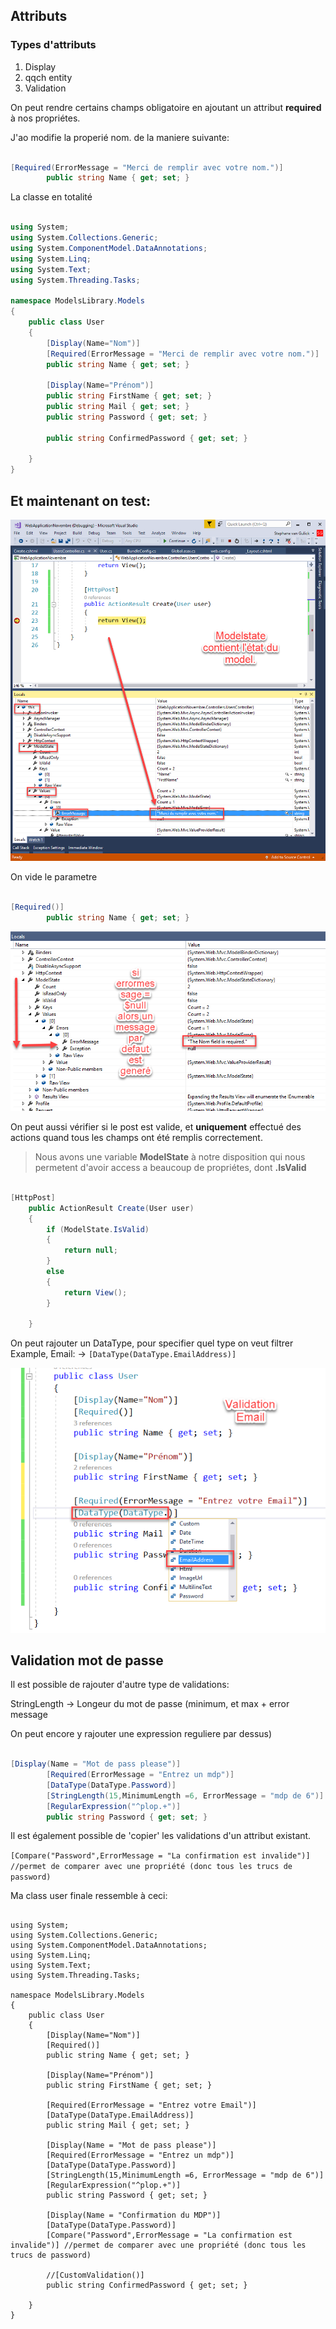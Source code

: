 ## Attributs

### Types d'attributs

1. Display
2. qqch entity
3. Validation

On peut rendre certains champs obligatoire en ajoutant un attribut **required** à nos propriétes.

J'ao modifie la properié nom. de la maniere suivante:

```csharp

[Required(ErrorMessage = "Merci de remplir avec votre nom.")]
        public string Name { get; set; }

```
La classe en totalité

```csharp

using System;
using System.Collections.Generic;
using System.ComponentModel.DataAnnotations;
using System.Linq;
using System.Text;
using System.Threading.Tasks;

namespace ModelsLibrary.Models
{
    public class User
    {
        [Display(Name="Nom")]
        [Required(ErrorMessage = "Merci de remplir avec votre nom.")]
        public string Name { get; set; }

        [Display(Name="Prénom")]
        public string FirstName { get; set; }
        public string Mail { get; set; }
        public string Password { get; set; }
    
        public string ConfirmedPassword { get; set; }

    }
}


```


## Et maintenant on test:

![Snippet BootStrap](/images/day2/02.15.png)

On vide le parametre

```csharp

[Required()]
        public string Name { get; set; }

```

![Snippet BootStrap](/images/day2/02.16.png)

On peut aussi vérifier si le post est valide, et **uniquement** effectué des actions quand tous les champs ont été remplis correctement.

> Nous avons une variable **ModelState** à notre disposition qui nous permetent d'avoir access a beaucoup de propriétes, dont **.IsValid**

```csharp

[HttpPost]
    public ActionResult Create(User user)
    {
        if (ModelState.IsValid)
        {
            return null;
        }
        else
        {
            return View();
        }
        
    }

```

On peut rajouter un DataType, pour specifier quel type on veut filtrer Example, Email: -> ```[DataType(DataType.EmailAddress)]```

![Snippet BootStrap](/images/day2/02.17.png)

## Validation mot de passe

Il est possible de rajouter d'autre type de validations:

StringLength -> Longeur du mot de passe (minimum, et max + error message

On peut encore y rajouter une expression reguliere par dessus) 

```csharp

[Display(Name = "Mot de pass please")]
        [Required(ErrorMessage = "Entrez un mdp")]
        [DataType(DataType.Password)]
        [StringLength(15,MinimumLength =6, ErrorMessage = "mdp de 6")]
        [RegularExpression("^plop.+")]
        public string Password { get; set; }

```

Il est également possible de 'copier' les validations d'un attribut existant.

``` [Compare("Password",ErrorMessage = "La confirmation est invalide")] //permet de comparer avec une propriété (donc tous les trucs de password) ```

Ma class user finale ressemble à ceci:

```Csharp

using System;
using System.Collections.Generic;
using System.ComponentModel.DataAnnotations;
using System.Linq;
using System.Text;
using System.Threading.Tasks;

namespace ModelsLibrary.Models
{
    public class User
    {
        [Display(Name="Nom")]
        [Required()]
        public string Name { get; set; }

        [Display(Name="Prénom")]
        public string FirstName { get; set; }

        [Required(ErrorMessage = "Entrez votre Email")]
        [DataType(DataType.EmailAddress)]
        public string Mail { get; set; }

        [Display(Name = "Mot de pass please")]
        [Required(ErrorMessage = "Entrez un mdp")]
        [DataType(DataType.Password)]
        [StringLength(15,MinimumLength =6, ErrorMessage = "mdp de 6")]
        [RegularExpression("^plop.+")]
        public string Password { get; set; }
    
        [Display(Name = "Confirmation du MDP")]
        [DataType(DataType.Password)]
        [Compare("Password",ErrorMessage = "La confirmation est invalide")] //permet de comparer avec une propriété (donc tous les trucs de password)

        //[CustomValidation()]
        public string ConfirmedPassword { get; set; }

    }
}


```